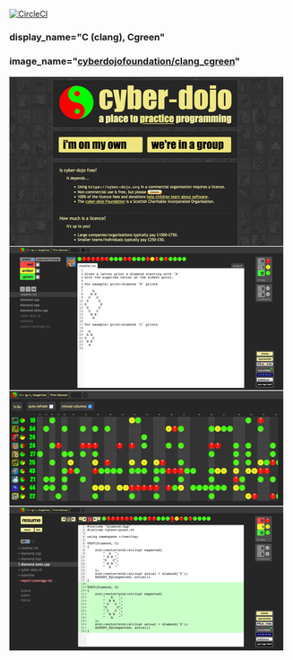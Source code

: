 [![CircleCI](https://circleci.com/gh/cyber-dojo-start-points/clang-cgreen.svg?style=svg)](https://circleci.com/gh/cyber-dojo-start-points/clang-cgreen)

### display_name="C (clang), Cgreen"
### image_name="[cyberdojofoundation/clang_cgreen](https://hub.docker.com/repository/docker/cyberdojofoundation/clang_cgreen)"

![cyber-dojo.org home page](https://github.com/cyber-dojo/cyber-dojo/blob/master/shared/home_page_snapshot.png)
